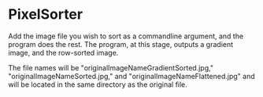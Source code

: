 # PixelSorter

Add the image file you wish to sort as a commandline argument, and the program does the rest. The program, at this stage, outputs a gradient image, and the row-sorted image. 

The file names will be "originalImageNameGradientSorted.jpg," "originalImageNameSorted.jpg," and "originalImageNameFlattened.jpg" and will be located in the same directory as the original file.
